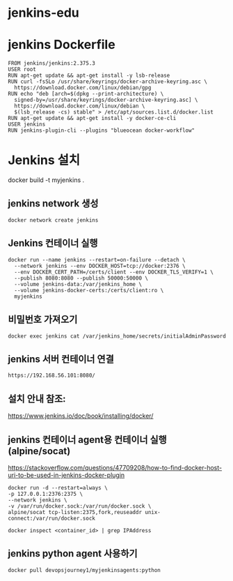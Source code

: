 # jenkins-edu

# jenkins Dockerfile
```
FROM jenkins/jenkins:2.375.3
USER root
RUN apt-get update && apt-get install -y lsb-release
RUN curl -fsSLo /usr/share/keyrings/docker-archive-keyring.asc \
  https://download.docker.com/linux/debian/gpg
RUN echo "deb [arch=$(dpkg --print-architecture) \
  signed-by=/usr/share/keyrings/docker-archive-keyring.asc] \
  https://download.docker.com/linux/debian \
  $(lsb_release -cs) stable" > /etc/apt/sources.list.d/docker.list
RUN apt-get update && apt-get install -y docker-ce-cli
USER jenkins
RUN jenkins-plugin-cli --plugins "blueocean docker-workflow"
```
# Jenkins 설치 
docker build -t myjenkins .

## jenkins network 생성 
```
docker network create jenkins
```

## Jenkins 컨테이너 실행
```
docker run --name jenkins --restart=on-failure --detach \
  --network jenkins --env DOCKER_HOST=tcp://docker:2376 \
  --env DOCKER_CERT_PATH=/certs/client --env DOCKER_TLS_VERIFY=1 \
  --publish 8080:8080 --publish 50000:50000 \
  --volume jenkins-data:/var/jenkins_home \
  --volume jenkins-docker-certs:/certs/client:ro \
  myjenkins
```

## 비밀번호 가져오기 
```
docker exec jenkins cat /var/jenkins_home/secrets/initialAdminPassword
```

## jenkins 서버 컨테이너 연결 
```
https://192.168.56.101:8080/
```

## 설치 안내 참조:
https://www.jenkins.io/doc/book/installing/docker/


## jenkins 컨테이너 agent용 컨테이너 실행 (alpine/socat) 

https://stackoverflow.com/questions/47709208/how-to-find-docker-host-uri-to-be-used-in-jenkins-docker-plugin
```
docker run -d --restart=always \ 
-p 127.0.0.1:2376:2375 \ 
--network jenkins \ 
-v /var/run/docker.sock:/var/run/docker.sock \ 
alpine/socat tcp-listen:2375,fork,reuseaddr unix-connect:/var/run/docker.sock

docker inspect <container_id> | grep IPAddress
```

## jenkins python agent 사용하기 
```
docker pull devopsjourney1/myjenkinsagents:python
```
